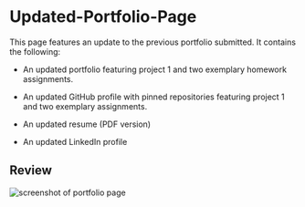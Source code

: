 # Updated-Portfolio-Page

This page features an update to the previous portfolio submitted.  It contains the following: 

* An updated portfolio featuring project 1 and two exemplary homework assignments.

* An updated GitHub profile with pinned repositories featuring project 1 and two exemplary assignments.

* An updated resume (PDF version)

* An updated LinkedIn profile


## Review

<img src="assets/images/Portfolio Home Page.png" alt="screenshot of portfolio page">

